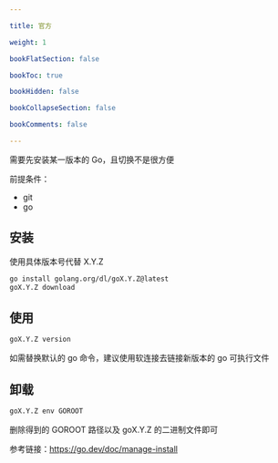 ```yaml
---

title: 官方

weight: 1

bookFlatSection: false

bookToc: true

bookHidden: false

bookCollapseSection: false

bookComments: false

---
```


需要先安装某一版本的 Go，且切换不是很方便

<!--more-->

前提条件：

- git
- go

## 安装

使用具体版本号代替 X.Y.Z

```bash
go install golang.org/dl/goX.Y.Z@latest
goX.Y.Z download
```

## 使用

```bash
goX.Y.Z version
```

如需替换默认的 go 命令，建议使用软连接去链接新版本的 go 可执行文件

## 卸载

```bash
goX.Y.Z env GOROOT
```

删除得到的 GOROOT 路径以及 goX.Y.Z 的二进制文件即可

参考链接：<https://go.dev/doc/manage-install>
